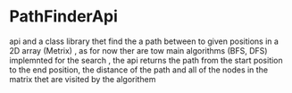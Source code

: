 # PathFinderApi
api and a class library thet find the a path between to given positions in a 2D array (Metrix) , as for now ther are tow main algorithms (BFS, DFS) implemnted for the search , the api returns the path from the start position to the end position, the distance of the path and all of the nodes in the matrix thet are visited by the algorithem 
